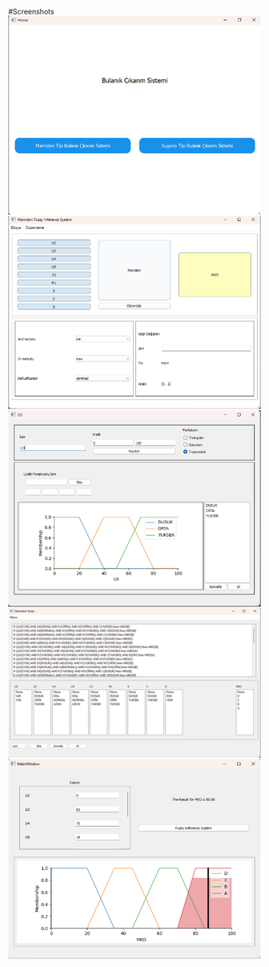 #Screenshots
![](screenshots/home.png)
![](screenshots/m-home.png)
![](screenshots/m-inp.png)
![](screenshots/m-rule.png)
![](screenshots/m-res.png)